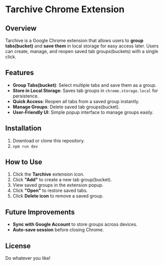 # Tarchive Chrome Extension

## Overview
Tarchive is a Google Chrome extension that allows users to **group tabs(bucket)** and **save them** in local storage for easy access later. Users can create, manage, and reopen saved tab groups(buckets) with a single click.

## Features
- **Group Tabs(bucket)**: Select multiple tabs and save them as a group.
- **Store in Local Storage**: Saves tab groups in `chrome.storage.local` for persistence.
- **Quick Access**: Reopen all tabs from a saved group instantly.
- **Manage Groups**: Delete saved tab groups(bucket).
- **User-Friendly UI**: Simple popup interface to manage groups easily.

## Installation
1. Download or clone this repository.
2. `npm run dev`

## How to Use
1. Click the **Tarchive** extension icon.
2. Click **"Add"** to create a new tab group(bucket).
3. View saved groups in the extension popup.
4. Click **"Open"** to restore saved tabs.
5. Click **Delete icon** to remove a saved group.

## Future Improvements
- **Sync with Google Account** to store groups across devices.
- **Auto-save session** before closing Chrome.

## License
Do whatever you like!


